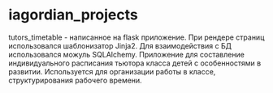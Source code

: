 # iagordian_projects

tutors_timetable - написанное на flask приложение. При рендере страниц использовался шаблонизатор Jinja2. Для взаимодействия с БД использовался можуль SQLAlchemy.
Приложение для составление индивидуального расписания тьютора класса детей с особенностями в развитии.
Используется для организации работы в классе, структурирования рабочего времени. 
